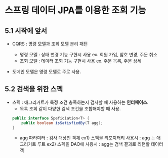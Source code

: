 # 스프링 데이터 JPA를 이용한 조회 기능


## 5.1 시작에 앞서

* CQRS : 명령 모델과 조회 모델 분리 패턴
	* 명령 모델 : 상태 변경 기능 구현시 사용   ex. 회원 가입, 암호 변경, 주문 취소 
	* 조회 모델 : 데이터 조회 기능 구현시 사용   ex. 주문 목록, 주문 상세

* 도메인 모델은 명령 모델로 주로 사용.

## 5.2 검색을 위한 스펙 

* 스펙 : 애그리거트가 특정 조건 충족하는지 검사할 때 사용하는 **인터페이스**. 
	* 목록 조회 같이 다양한 검색 조건을 조합해야할 때 사용.
	```java
	public interface Speficiation<T> {
		public boolean isSatisfiedBy(T agg);
	}
	```
	* agg 파라미터 : 검사 대상인 객체
		ex1) 스펙을 리포지터리 사용시 : agg 는 애그리거트 루트
		ex2) 스펙을 DAO에 사용시 : agg는 검색 결과로 리턴할 데이터 객